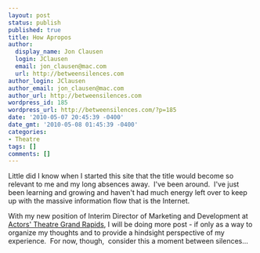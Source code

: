 ```yaml
---
layout: post
status: publish
published: true
title: How Apropos
author:
  display_name: Jon Clausen
  login: JClausen
  email: jon_clausen@mac.com
  url: http://betweensilences.com
author_login: JClausen
author_email: jon_clausen@mac.com
author_url: http://betweensilences.com
wordpress_id: 185
wordpress_url: http://betweensilences.com/?p=185
date: '2010-05-07 20:45:39 -0400'
date_gmt: '2010-05-08 01:45:39 -0400'
categories:
- Theatre
tags: []
comments: []
---
```

<p>Little did I know when I started this site that the title would become so relevant to me and my long absences away.  I've been around.  I've just been learning and growing and haven't had much energy left over to keep up with the massive information flow that is the Internet.</p>
<p>With my new position of Interim Director of Marketing and Development at <a href="http://atgr.org">Actors' Theatre Grand Rapids</a>, I will be doing more post - if only as a way to organize my thoughts and to provide a hindsight perspective of my experience.  For now, though,  consider this a moment between silences...</p>
